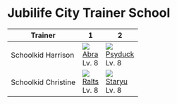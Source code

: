 # Jubilife City Trainer School

Trainer             | 1                                | 2                                
---                 | ---                              | ---                              
Schoolkid Harrison  | ![][063]<br> [Abra]<br> Lv. 8    | ![][054]<br> [Psyduck]<br> Lv. 8 
Schoolkid Christine | ![][280]<br> [Ralts]<br> Lv. 8   | ![][120]<br> [Staryu]<br> Lv. 8  


[Psyduck]: /pokemon_changes/054/
[Abra]: /pokemon_changes/063/
[Staryu]: /pokemon_changes/120/
[Ralts]: /pokemon_changes/280/
[054]: /img/pokemon/054.png
[063]: /img/pokemon/063.png
[120]: /img/pokemon/120.png
[280]: /img/pokemon/280.png
